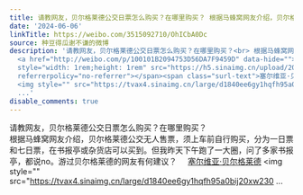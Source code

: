 ```yaml
---
title: 请教网友，贝尔格莱德公交日票怎么购买？在哪里购买？ 根据马蜂窝网友介绍，贝尔格莱德公交无人售票，须上车前自行购买，分为一日票和七日票，在书报亭或杂货店...
date: '2024-06-06'
linkTitle: https://weibo.com/3515092710/OhICbA0Dc
source: 种豆得瓜谢不谦的微博
description: '请教网友，贝尔格莱德公交日票怎么购买？在哪里购买？<br> 根据马蜂窝网友介绍，贝尔格莱德公交无人售票，须上车前自行购买，分为一日票和七日票，在书报亭或杂货店可以买到。但我昨天下午跑了一大圈，问了多家书报亭，都说no。游过贝尔格莱德的网友有何建议？
  <a href="http://weibo.com/p/100101B2094753D56DA7F9459D" data-hide=""><span class="url-icon"><img
  style="width: 1rem;height: 1rem" src="https://h5.sinaimg.cn/upload/2015/09/25/3/timeline_card_small_location_default.png"
  referrerpolicy="no-referrer"></span><span class="surl-text">塞尔维亚·贝尔格莱德</span></a>
  <img style="" src="https://tvax4.sinaimg.cn/large/d1840ee6gy1hqfh95a0bij20xw230
  ...'
disable_comments: true
---
```

请教网友，贝尔格莱德公交日票怎么购买？在哪里购买？<br> 根据马蜂窝网友介绍，贝尔格莱德公交无人售票，须上车前自行购买，分为一日票和七日票，在书报亭或杂货店可以买到。但我昨天下午跑了一大圈，问了多家书报亭，都说no。游过贝尔格莱德的网友有何建议？ <a href="http://weibo.com/p/100101B2094753D56DA7F9459D" data-hide=""><span class="url-icon"><img style="width: 1rem;height: 1rem" src="https://h5.sinaimg.cn/upload/2015/09/25/3/timeline_card_small_location_default.png" referrerpolicy="no-referrer"></span><span class="surl-text">塞尔维亚·贝尔格莱德</span></a> <img style="" src="https://tvax4.sinaimg.cn/large/d1840ee6gy1hqfh95a0bij20xw230 ...